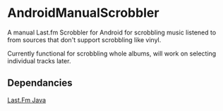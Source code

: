 # AndroidManualScrobbler
A manual Last.fm Scrobbler for Android for scrobbling music listened to from sources that don't support scrobbling like vinyl.

Currently functional for scrobbling whole albums, will work on selecting individual tracks later.

## Dependancies
[Last.Fm Java](https://code.google.com/p/lastfm-java/)
